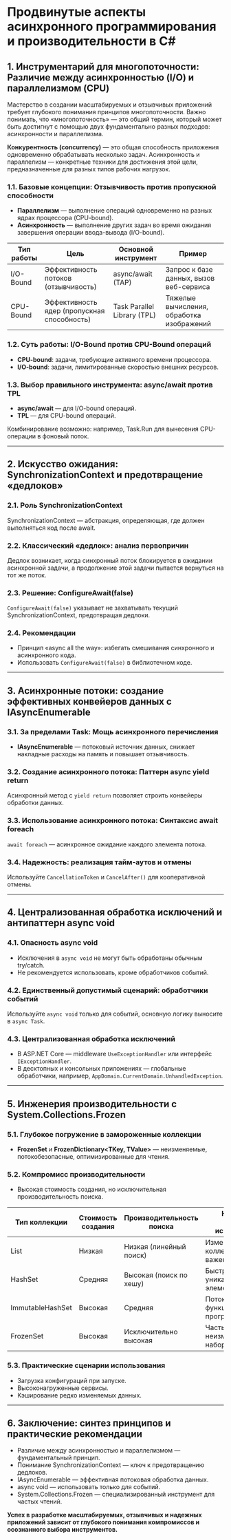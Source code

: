 # Продвинутые аспекты асинхронного программирования и производительности в C#

## 1. Инструментарий для многопоточности: Различие между асинхронностью (I/O) и параллелизмом (CPU)

Мастерство в создании масштабируемых и отзывчивых приложений требует глубокого понимания принципов многопоточности. Важно понимать, что «многопоточность» — это общий термин, который может быть достигнут с помощью двух фундаментально разных подходов: асинхронности и параллелизма.

**Конкурентность (concurrency)** — это общая способность приложения одновременно обрабатывать несколько задач. Асинхронность и параллелизм — конкретные техники для достижения этой цели, предназначенные для разных типов рабочих нагрузок.

### 1.1. Базовые концепции: Отзывчивость против пропускной способности

- **Параллелизм** — выполнение операций одновременно на разных ядрах процессора (CPU-bound).
- **Асинхронность** — выполнение других задач во время ожидания завершения операции ввода-вывода (I/O-bound).

| Тип работы   | Цель                              | Основной инструмент         | Пример                                  |
|--------------|-----------------------------------|----------------------------|------------------------------------------|
| I/O-Bound    | Эффективность потоков (отзывчивость) | async/await (TAP)          | Запрос к базе данных, вызов веб-сервиса |
| CPU-Bound    | Эффективность ядер (пропускная способность) | Task Parallel Library (TPL) | Тяжелые вычисления, обработка изображений|

### 1.2. Суть работы: I/O-Bound против CPU-Bound операций

- **CPU-bound**: задачи, требующие активного времени процессора.
- **I/O-bound**: задачи, лимитированные скоростью внешних ресурсов.

### 1.3. Выбор правильного инструмента: async/await против TPL

- **async/await** — для I/O-bound операций.
- **TPL** — для CPU-bound операций.

Комбинирование возможно: например, Task.Run для вынесения CPU-операции в фоновый поток.

---

## 2. Искусство ожидания: SynchronizationContext и предотвращение «дедлоков»

### 2.1. Роль SynchronizationContext

SynchronizationContext — абстракция, определяющая, где должен выполняться код после await.

### 2.2. Классический «дедлок»: анализ первопричин

Дедлок возникает, когда синхронный поток блокируется в ожидании асинхронной задачи, а продолжение этой задачи пытается вернуться на тот же поток.

### 2.3. Решение: ConfigureAwait(false)

`ConfigureAwait(false)` указывает не захватывать текущий SynchronizationContext, предотвращая дедлоки.

### 2.4. Рекомендации

- Принцип «async all the way»: избегать смешивания синхронного и асинхронного кода.
- Использовать `ConfigureAwait(false)` в библиотечном коде.

---

## 3. Асинхронные потоки: создание эффективных конвейеров данных с IAsyncEnumerable

### 3.1. За пределами Task: Мощь асинхронного перечисления

- **IAsyncEnumerable<T>** — потоковый источник данных, снижает накладные расходы на память и повышает отзывчивость.

### 3.2. Создание асинхронного потока: Паттерн async yield return

Асинхронный метод с `yield return` позволяет строить конвейеры обработки данных.

### 3.3. Использование асинхронного потока: Синтаксис await foreach

`await foreach` — асинхронное ожидание каждого элемента потока.

### 3.4. Надежность: реализация тайм-аутов и отмены

Используйте `CancellationToken` и `CancelAfter()` для кооперативной отмены.

---

## 4. Централизованная обработка исключений и антипаттерн async void

### 4.1. Опасность async void

- Исключения в `async void` не могут быть обработаны обычным try/catch.
- Не рекомендуется использовать, кроме обработчиков событий.

### 4.2. Единственный допустимый сценарий: обработчики событий

Используйте `async void` только для событий, основную логику выносите в `async Task`.

### 4.3. Централизованная обработка исключений

- В ASP.NET Core — middleware `UseExceptionHandler` или интерфейс `IExceptionHandler`.
- В десктопных и консольных приложениях — глобальные обработчики, например, `AppDomain.CurrentDomain.UnhandledException`.

---

## 5. Инженерия производительности с System.Collections.Frozen

### 5.1. Глубокое погружение в замороженные коллекции

- **FrozenSet<T>** и **FrozenDictionary<TKey, TValue>** — неизменяемые, потокобезопасные, оптимизированные для чтения.

### 5.2. Компромисс производительности

- Высокая стоимость создания, но исключительная производительность поиска.

| Тип коллекции           | Стоимость создания | Производительность поиска | Наилучший сценарий использования         |
|------------------------|-------------------|--------------------------|------------------------------------------|
| List<T>                | Низкая            | Низкая (линейный поиск)  | Изменяемая коллекция, порядок важен      |
| HashSet<T>             | Средняя           | Высокая (поиск по хешу)  | Быстрый поиск, уникальность элементов    |
| ImmutableHashSet<T>    | Высокая           | Средняя                  | Потокобезопасность, функциональное программирование |
| FrozenSet<T>           | Высокая           | Исключительно высокая    | Частые чтения, неизменяемый набор данных |

### 5.3. Практические сценарии использования

- Загрузка конфигураций при запуске.
- Высоконагруженные сервисы.
- Кэширование редко изменяемых данных.

---

## 6. Заключение: синтез принципов и практические рекомендации

- Различие между асинхронностью и параллелизмом — фундаментальный принцип.
- Понимание SynchronizationContext — ключ к предотвращению дедлоков.
- IAsyncEnumerable — эффективная потоковая обработка данных.
- async void — использовать только для событий.
- System.Collections.Frozen — специализированный инструмент для частых чтений.

**Успех в разработке масштабируемых, отзывчивых и надежных приложений зависит от глубокого понимания компромиссов и осознанного выбора инструментов.**